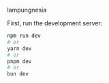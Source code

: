 lampungnesia




First, run the development server:

```bash
npm run dev
# or
yarn dev
# or
pnpm dev
# or
bun dev


